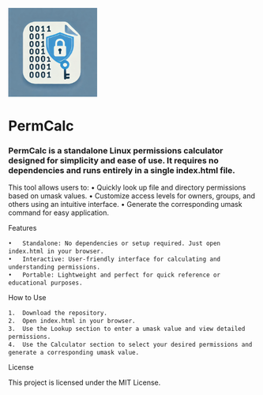  ![Logo](img/apple-touch-icon.png)
 
# PermCalc



### PermCalc is a standalone Linux permissions calculator designed for simplicity and ease of use. It requires no dependencies and runs entirely in a single index.html file.

This tool allows users to:
	•	Quickly look up file and directory permissions based on umask values.
	•	Customize access levels for owners, groups, and others using an intuitive interface.
	•	Generate the corresponding umask command for easy application.

Features

	•	Standalone: No dependencies or setup required. Just open index.html in your browser.
	•	Interactive: User-friendly interface for calculating and understanding permissions.
	•	Portable: Lightweight and perfect for quick reference or educational purposes.

How to Use

	1.	Download the repository.
	2.	Open index.html in your browser.
	3.	Use the Lookup section to enter a umask value and view detailed permissions.
	4.	Use the Calculator section to select your desired permissions and generate a corresponding umask value.

License

This project is licensed under the MIT License.
